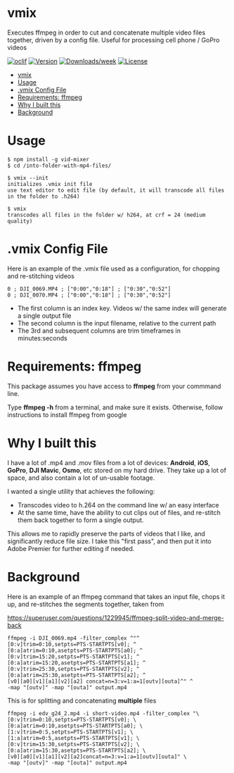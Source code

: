 vmix
=======

Executes ffmpeg in order to cut and concatenate multiple video files together, driven by a config file.  Useful for processing cell phone / GoPro videos

[![oclif](https://img.shields.io/badge/cli-oclif-brightgreen.svg)](https://oclif.io)
[![Version](https://img.shields.io/npm/v/vmix.svg)](https://npmjs.org/package/vmix)
[![Downloads/week](https://img.shields.io/npm/dw/vmix.svg)](https://npmjs.org/package/vmix)
[![License](https://img.shields.io/npm/l/vmix.svg)](https://github.com/devsign-consulting/vid-mixer/blob/master/package.json)

<!-- toc -->
- [vmix](#vmix)
- [Usage](#usage)
- [.vmix Config File](#vmix-config-file)
- [Requirements: ffmpeg](#requirements-ffmpeg)
- [Why I built this](#why-i-built-this)
- [Background](#background)
<!-- tocstop -->
# Usage
<!-- usage -->
```sh-session
$ npm install -g vid-mixer
$ cd /into-folder-with-mp4-files/

$ vmix --init
initializes .vmix init file
use text editor to edit file (by default, it will transcode all files in the folder to .h264)

$ vmix
transcodes all files in the folder w/ h264, at crf = 24 (medium quality)

```
# .vmix Config File
Here is an example of the .vmix file used as a configuration, for chopping and re-stitching videos
```
0 ; DJI_0069.MP4 ; ["0:00","0:18"] ; ["0:30","0:52"]
0 ; DJI_0070.MP4 ; ["0:00","0:18"] ; ["0:30","0:52"]
```
* The first column is an index key. Videos w/ the same index will generate a single output file
* The second column is the input filename, relative to the current path
* The 3rd and subsequent columns are trim timeframes in minutes:seconds


# Requirements: ffmpeg
This package assumes you have access to **ffmpeg** from your commmand line.

Type **ffmpeg -h** from a terminal, and make sure it exists.  Otherwise, follow instructions to install ffmpeg from google

# Why I built this
I have a lot of .mp4 and .mov files from a lot of devices: **Android**, **iOS**, **GoPro**, **DJI Mavic**, **Osmo**, etc stored on my hard drive.  They take up a lot of space, and also contain a lot of un-usable footage.

I wanted a single utility that achieves the following:
* Transcodes video to h.264 on the command line w/ an easy interface
* At the same time, have the ability to cut clips out of files, and re-stitch them back together to form a single output.

This allows me to rapidly preserve the parts of videos that I like, and significantly reduce file size. I take this "first pass", and then put it into Adobe Premier for further editing if needed.


# Background
Here is an example of an ffmpeg command that takes an input file, chops it up, and re-stitches the segments together, taken from

https://superuser.com/questions/1229945/ffmpeg-split-video-and-merge-back

```
ffmpeg -i DJI_0069.mp4 -filter_complex ^"^
[0:v]trim=0:10,setpts=PTS-STARTPTS[v0]; ^
[0:a]atrim=0:10,asetpts=PTS-STARTPTS[a0]; ^
[0:v]trim=15:20,setpts=PTS-STARTPTS[v1]; ^
[0:a]atrim=15:20,asetpts=PTS-STARTPTS[a1]; ^
[0:v]trim=25:30,setpts=PTS-STARTPTS[v2]; ^
[0:a]atrim=25:30,asetpts=PTS-STARTPTS[a2]; ^
[v0][a0][v1][a1][v2][a2] concat=n=3:v=1:a=1[outv][outa]^" ^
-map "[outv]" -map "[outa]" output.mp4
```

This is for splitting and concatenating **multiple** files
```
ffmpeg -i edv_g24_2.mp4 -i short-video.mp4 -filter_complex "\
[0:v]trim=0:10,setpts=PTS-STARTPTS[v0]; \
[0:a]atrim=0:10,asetpts=PTS-STARTPTS[a0]; \
[1:v]trim=0:5,setpts=PTS-STARTPTS[v1]; \
[1:a]atrim=0:5,asetpts=PTS-STARTPTS[v1]; \
[0:v]trim=15:30,setpts=PTS-STARTPTS[v2]; \
[0:a]atrim=15:30,asetpts=PTS-STARTPTS[a2]; \
[v0][a0][v1][a1][v2][a2]concat=n=3:v=1:a=1[outv][outa]" \
-map "[outv]" -map "[outa]" output.mp4
```
